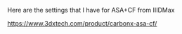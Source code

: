 Here are the settings that I have for ASA+CF from IIIDMax

https://www.3dxtech.com/product/carbonx-asa-cf/
